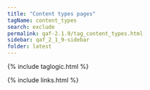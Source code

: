 ```yaml
---
title: "Content types pages"
tagName: content_types
search: exclude
permalink: qaf-2.1.9/tag_content_types.html
sidebar: qaf_2_1_9-sidebar
folder: latest
---
```

{% include taglogic.html %}

{% include links.html %}
